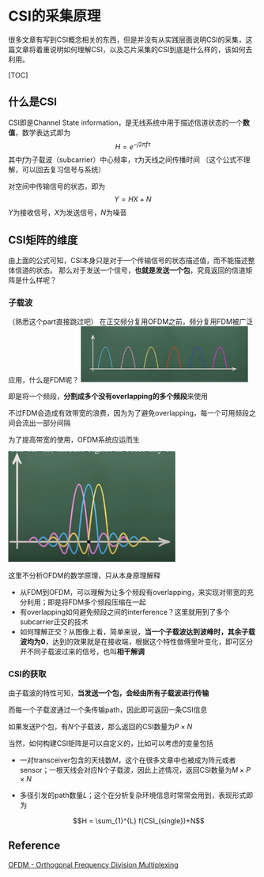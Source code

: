 # CSI的采集原理


很多文章有写到CSI概念相关的东西，但是并没有从实践层面说明CSI的采集，这篇文章将着重说明如何理解CSI，以及芯片采集的CSI到底是什么样的，该如何去利用。

[TOC]


## 什么是CSI
CSI即是Channel State information，是无线系统中用于描述信道状态的一个**数值**，数学表达式即为
$$ H = e^{-j2 \pi f \tau} $$
其中$f$为子载波（subcarrier）中心频率，$\tau$为天线之间传播时间
（这个公式不理解，可以回去复习信号与系统）

对空间中传输信号的状态，即为
$$Y=HX+N$$
$Y$为接收信号，$X$为发送信号，$N$为噪音

## CSI矩阵的维度
由上面的公式可知，CSI本身只是对于一个传输信号的状态描述值，而不能描述整体信道的状态。
那么对于发送一个信号，**也就是发送一个包**，究竟返回的信道矩阵是什么样呢？

### 子载波
（熟悉这个part直接跳过吧）
在正交频分复用OFDM之前，频分复用FDM被广泛应用，什么是FDM呢？
<img src="/images/CSI/fdm.png" alt="FDM带宽使用" style="zoom: 33%;" />

即是将一个频段，**分割成多个没有overlapping的多个频段**来使用

不过FDM会造成有效带宽的浪费，因为为了避免overlapping，每一个可用频段之间会流出一部分间隔

为了提高带宽的使用，OFDM系统应运而生

<img src="\images\CSI\ofdm" alt="image-20210311002312517" style="zoom:33%;" />

这里不分析OFDM的数学原理，只从本身原理解释

- 从FDM到OFDM，可以理解为让多个频段有overlapping，来实现对带宽的充分利用；即是将FDM多个频段压缩在一起
- 有overlapping如何避免频段之间的interference？这里就用到了多个subcarrier正交的技术
- 如何理解正交？从图像上看，简单来说，**当一个子载波达到波峰时，其余子载波均为0**，达到的效果就是在接收端，根据这个特性做傅里叶变化，即可区分开不同子载波过来的信号，也叫**相干解调**

### CSI的获取

由子载波的特性可知，**当发送一个包，会经由所有子载波进行传输**

而每一个子载波通过一个条传输path，因此即可返回一条CSI信息

如果发送P个包，有$N$个子载波，那么返回的CSI数量为$P\times N$

当然，如何构建CSI矩阵是可以自定义的，比如可以考虑的变量包括

- 一对transceiver包含的天线数$M$，这个在很多文章中也被成为阵元或者sensor；一根天线会对应N个子载波，因此上述情况，返回CSI数量为$M\times P\times N$

- 多径引发的path数量$L$；这个在分析复杂环境信息时常常会用到，表现形式即为

  $$H = \sum_{1}^{L} f(CSI_{single})+N$$

  


## Reference
[OFDM - Orthogonal Frequency Division Multiplexing](https://www.youtube.com/watch?v=KCHO7zlU25Q)

